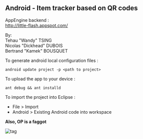 Android - Item tracker based on QR codes
---------------

AppEngine backend :           
http://little-flash.appspot.com/

By:      
Tehau "Wandy" TSING      
Nicolas "Dickhead" DUBOIS      
Bertrand "Kamek" BOUSQUET       



To generate android local configuration files :      
```
android update project -p <path to project>
```            
To upload the app to your device :      
```
ant debug && ant installd
```


To import the project into Eclipse :
- File > Import
- Android > Existing Android code into workspace


**Also, OP is a faggot**


![tag](http://kamek-pf.github.io/img/op_helmet.png)
